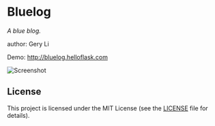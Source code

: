 # Bluelog

*A blue blog.*

author: Gery Li

Demo: http://bluelog.helloflask.com

![Screenshot](http://helloflask.com/screenshots/bluelog.png)


## License

This project is licensed under the MIT License (see the
[LICENSE](LICENSE) file for details).
